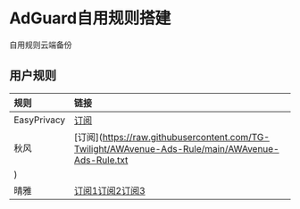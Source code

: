 # AdGuard自用规则搭建
自用规则云端备份
## 用户规则
|规则|链接|
|:-|:-|
|EasyPrivacy    |[订阅](https://easylist-downloads.adblockplus.org/easyprivacy.txt)|
|秋风|[订阅](https://raw.githubusercontent.com/TG-Twilight/AWAvenue-Ads-Rule/main/AWAvenue-Ads-Rule.txt
)|
|晴雅|[订阅1](http://rssv.cn/adguard/)[订阅2](https://raw.gitcode.com/rssv/qy-Ads-Rule/raw/main/black.txt)[订阅3](http://rssv.cn/adguard/api.php?type=black)|
